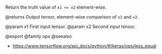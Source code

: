 Return the truth value of `x1 <= x2` element-wise.

@returns
    Output tensor, element-wise comparison of `x1` and `x2`.

@param x1 First input tensor.
@param x2 Second input tensor.

@export
@family ops
@seealso
+ <https://www.tensorflow.org/api_docs/python/tf/keras/ops/less_equal>
